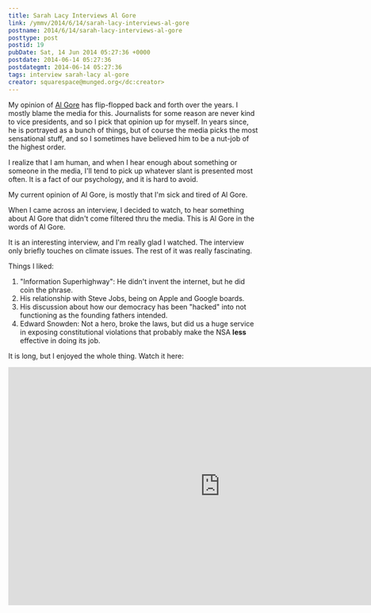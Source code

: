 ```yaml
---
title: Sarah Lacy Interviews Al Gore
link: /ymmv/2014/6/14/sarah-lacy-interviews-al-gore
postname: 2014/6/14/sarah-lacy-interviews-al-gore
posttype: post
postid: 19
pubDate: Sat, 14 Jun 2014 05:27:36 +0000
postdate: 2014-06-14 05:27:36
postdategmt: 2014-06-14 05:27:36
tags: interview sarah-lacy al-gore
creator: squarespace@munged.org</dc:creator>
---
```

My opinion of [Al Gore][] has flip-flopped back and forth over the years. I mostly
blame the media for this. Journalists for some reason are never kind to vice
presidents, and so I pick that opinion up for myself. In years since, he is portrayed
as a bunch of things, but of course the media picks the most sensational stuff, and
so I sometimes have believed him to be a nut-job of the highest order.

I realize that I am human, and when I hear enough about something or someone in the
media, I'll tend to pick up whatever slant is presented most often. It is a fact of
our psychology, and it is hard to avoid.

My current opinion of Al Gore, is mostly that I'm sick and tired of Al Gore.

When I came across an interview, I decided to watch, to hear something about Al Gore
that didn't come filtered thru the media. This is Al Gore in the words of Al Gore.

It is an interesting interview, and I'm really glad I watched. The interview only
briefly touches on climate issues. The rest of it was really fascinating.

Things I liked:

1. "Information Superhighway": He didn't invent the internet, but he did coin the phrase.
1. His relationship with Steve Jobs, being on Apple and Google boards.
1. His discussion about how our democracy has been "hacked" into not functioning
as the founding fathers intended.
1. Edward Snowden: Not a hero, broke the laws, but did us a huge service in exposing
constitutional violations that probably make the NSA <strong>less</strong> effective
in doing its job.

It is long, but I enjoyed the whole thing. Watch it here:
 
<iframe width="853" height="480" src="https://www.youtube.com/embed/iMQR6O7JWGk" frameborder="0" allowfullscreen></iframe>

[Al Gore]: http://www.algore.com/